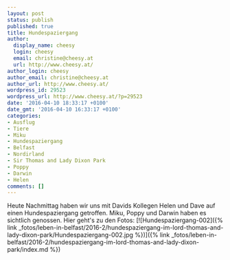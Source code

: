 ```yaml
---
layout: post
status: publish
published: true
title: Hundespaziergang
author:
  display_name: cheesy
  login: cheesy
  email: christine@cheesy.at
  url: http://www.cheesy.at/
author_login: cheesy
author_email: christine@cheesy.at
author_url: http://www.cheesy.at/
wordpress_id: 29523
wordpress_url: http://www.cheesy.at/?p=29523
date: '2016-04-10 18:33:17 +0100'
date_gmt: '2016-04-10 16:33:17 +0100'
categories:
- Ausflug
- Tiere
- Miku
- Hundespaziergang
- Belfast
- Nordirland
- Sir Thomas and Lady Dixon Park
- Poppy
- Darwin
- Helen
comments: []
---
```

Heute Nachmittag haben wir uns mit Davids Kollegen Helen und Dave auf einen Hundespaziergang getroffen. Miku, Poppy und Darwin haben es sichtlich genossen. Hier geht's zu den Fotos:
[![Hundespaziergang-002]({% link _fotos/leben-in-belfast/2016-2/hundespaziergang-im-lord-thomas-and-lady-dixon-park/Hundespaziergang-002.jpg %})]({% link _fotos/leben-in-belfast/2016-2/hundespaziergang-im-lord-thomas-and-lady-dixon-park/index.md %})
